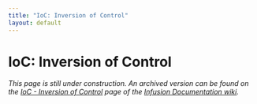 ```yaml
---
title: "IoC: Inversion of Control"
layout: default
---
```


# IoC: Inversion of Control #

_This page is still under construction. An archived version can be found on the [IoC - Inversion of Control](http://wiki.fluidproject.org/display/docs/IoC+-+Inversion+of+Control) page of the [Infusion Documentation wiki](http://wiki.fluidproject.org/display/docs/Infusion+Documentation)._

